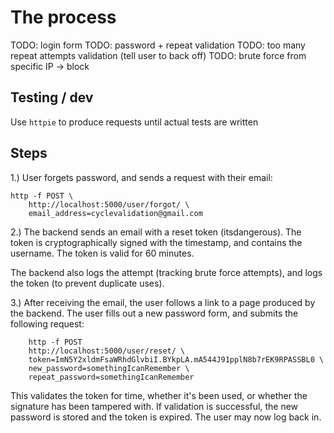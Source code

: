 ﻿# The process

TODO: login form
TODO: password + repeat validation
TODO: too many repeat attempts validation (tell user to back off)
TODO: brute force from specific IP -> block


## Testing / dev

Use `httpie` to produce requests until actual tests are written

## Steps

1.) User forgets password, and sends a request with their email:

    http -f POST \
        http://localhost:5000/user/forgot/ \
        email_address=cyclevalidation@gmail.com

2.) The backend sends an email with a reset token (itsdangerous). The
token is cryptographically signed with the timestamp, and contains the
username. The token is valid for 60 minutes.

The backend also logs the attempt (tracking brute force attempts), and
logs the token (to prevent duplicate uses). 

3.) After receiving the email, the user follows a link to a page
produced by the backend. The user fills out a new password form, and
submits the following request:

        http -f POST 
        http://localhost:5000/user/reset/ \
        token=ImN5Y2xldmFsaWRhdGlvbiI.BYkpLA.mA544J91pplN8b7rEK9RPASSBL0 \
        new_password=somethingIcanRemember \
        repeat_password=somethingIcanRemember

This validates the token for time, whether it's been used, or whether
the signature has been tampered with. If validation is successful,
the new password is stored and the token is expired. The user may now
log back in.




